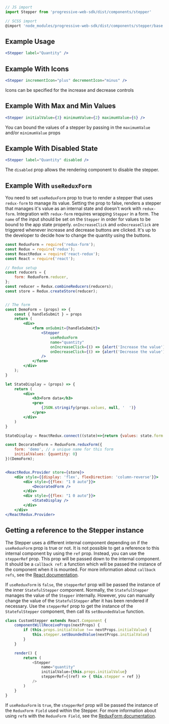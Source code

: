 ```js static
// JS import
import Stepper from 'progressive-web-sdk/dist/components/stepper'

// SCSS import
@import 'node_modules/progressive-web-sdk/dist/components/stepper/base';
```

## Example Usage

```jsx
<Stepper label="Quantity" />
```

## Example With Icons

```jsx
<Stepper incrementIcon="plus" decrementIcon="minus" />
```

Icons can be specified for the increase and decrease controls

## Example With Max and Min Values

```jsx
<Stepper initialValue={3} minimumValue={2} maximumValue={6} />
```

You can bound the values of a stepper by passing in the `maximumValue` and/or
`minimumValue` props

## Example With Disabled State

```jsx
<Stepper label="Quantity" disabled />
```

The `disabled` prop allows the rendering component to disable the stepper.


## Example With `useReduxForm`

You need to set `useReduxForm` prop to true to render a stepper that uses `redux-form` to manage its value.
Setting the prop to false, renders a stepper that manages it's value as an internal state and doesn't work with `redux-form`.
Integration with `redux-form` requires wrapping `Stepper` in a form. The
`name` of the input should be set on the `Stepper` in order for
values to be bound to the app state properly. `onIncreaseClick` and `onDecreaseClick` are triggered whenever increase and decrease buttons are clicked. It's up to the developer to decide how to change the quantity using the buttons.

```jsx
const ReduxForm = require('redux-form');
const Redux = require('redux');
const ReactRedux = require('react-redux');
const React = require('react');

// Redux setup
const reducers = {
    form: ReduxForm.reducer,
};
const reducer = Redux.combineReducers(reducers);
const store = Redux.createStore(reducer);


// The form
const DemoForm = (props) => {
    const { handleSubmit } = props
    return (
        <div>
            <form onSubmit={handleSubmit}>
                <Stepper
                    useReduxForm
                    name="quantity"
                    onIncreaseClick={() => {alert('Increase the value')}}
                    onDecreaseClick={() => {alert('Decrease the value')}}
                />
            </form>
        </div>
    );
}

let StateDisplay = (props) => {
    return (
        <div>
            <h3>Form data</h3>
            <pre>
                {JSON.stringify(props.values, null, '  ')}
            </pre>
        </div>
    )
}

StateDisplay = ReactRedux.connect((state)=>{return {values: state.form.demo.values}})(StateDisplay)

const DecoratedForm = ReduxForm.reduxForm({
    form: 'demo', // a unique name for this form
    initialValues: {quantity: 0}
})(DemoForm);


<ReactRedux.Provider store={store}>
    <div style={{display: 'flex', flexDirection: 'column-reverse'}}>
        <div style={{flex: "1 0 auto"}}>
            <DecoratedForm />
        </div>
        <div style={{flex: "1 0 auto"}}>
            <StateDisplay />
        </div>
    </div>
</ReactRedux.Provider>
```

## Getting a reference to the Stepper instance

The Stepper uses a different internal component depending on if the `useReduxForm` prop is true or not. It is not possible to get a reference to this internal component by using the `ref` prop. Instead, you can use the `stepperRef` prop. This prop will be passed down to the internal component. It should be a `callback ref`: a function which will be passed the instance of the component when it is mounted. For more information about `callback refs`, see the [React documentation](https://reactjs.org/docs/refs-and-the-dom.html#callback-refs).

If `useReduxForm` is `false`, the `stepperRef` prop will be passed the instance of the inner `StatefulStepper` component. Normally, the `StatefulStepper` manages the value of the `Stepper` internally. However, you can manually change the value of the `StatefulStepper` after it has been rendered if necessary. Use the `stepperRef` prop to get the instance of the `StatefulStepper` component, then call its `setBoundedValue` function.

```js static
class CustomStepper extends React.Component {
    componentWillReceiveProps(nextProps) {
        if (this.props.initialValue !== nextProps.initialValue) {
            this.stepper.setBoundedValue(nextProps.initialValue)
        }
    }

    render() {
        return (
            <Stepper
                name="quantity"
                initialValue={this.props.initialValue}
                stepperRef={(ref) => { this.stepper = ref }}
            />
        )
    }
}
```

If `useReduxForm` is `true`, the `stepperRef` prop will be passed the instance of the `ReduxForm Field` used within the Stepper. For more information about using `ref`s with the `ReduxForm Field`, see the [ReduxForm documentation](https://redux-form.com/7.2.1/docs/api/field.md/#-code-withref-boolean-code-optional-).